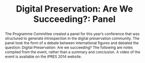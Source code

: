 ---
abstract: "The Programme Committee created a panel for this year’s conference that
  was structured to generate introspection in the digital preservation community.
  The panel took the form of a debate between international figures and debated the
  question: Digital Preservation: Are we succeeding? The following are notes compiled
  from the event, rather than a summary and conclusion. A video of the event is available
  on the iPRES 2014 website. \n\n "
creators:
- Hendy, Shaun
- Wilkinson, Ross
- Tibbo, Helen
- Rauber, Andreas
- Ross, Seamus
- Sierman, Barbara
- Fay, Ed
date: null
document_url: https://services.phaidra.univie.ac.at/api/object/o:378133/download
grand_parent: iPRES
institutions: []
keywords:
- evaluation
- success
- failure
- digital preservation
landing_page_url: https://phaidra.univie.ac.at/o:378133
language: eng
layout: publication
license: CC BY-NC-SA 3.0 AT
notes_url: null
parent: iPRES 2014
publication_type: paper
size: 101663
slides_url: null
source_name: iPRES
stream_url: null
title: 'Digital Preservation: Are We Succeeding?: Panel '
year: 2014
---